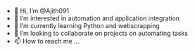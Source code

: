 - 👋 Hi, I’m @Ajith091
- 👀 I’m interested in automation and application integration
- 🌱 I’m currently learning Python and webscrapping
- 💞️ I’m looking to collaborate on projects on automating tasks
- 📫 How to reach me ...

<!---
Ajith091/Ajith091 is a ✨ special ✨ repository because its `README.md` (this file) appears on your GitHub profile.
You can click the Preview link to take a look at your changes.
--->
